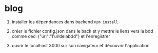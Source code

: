 # blog

1) installer les dépendances dans backend
`npm install`

2) créer le fichier config.json dans le back et y mettre le liens vers la bdd comme ceci {"url":"l'urldelabdd"} et l'enregistrer

2) ouvrir le localhost 3000 sur son navigateur et découvrir l'application


